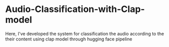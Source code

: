 # Audio-Classification-with-Clap-model
Here, I've developed the system for classification the audio according to the their content using clap model through hugging face pipeline
